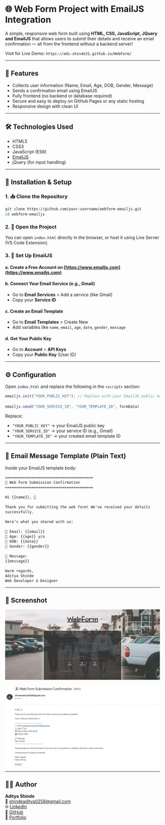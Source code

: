 # 🌐 Web Form Project with EmailJS Integration

A simple, responsive web form built using **HTML, CSS, JavaScript, JQuery and EmailJS** that allows users to submit their details and receive an email confirmation — all from the frontend without a backend server!

Visit for Live Demo: `https://adi-shinde31.github.io/WebForm/`

---

## 📌 Features

- Collects user information (Name, Email, Age, DOB, Gender, Message)
- Sends a confirmation email using EmailJS
- Fully frontend (no backend or database required)
- Secure and easy to deploy on GitHub Pages or any static hosting
- Responsive design with clean UI

---

## 🛠️ Technologies Used

- HTML5
- CSS3
- JavaScript (ES6)
- [EmailJS](https://www.emailjs.com)
- jQuery (for input handling)

---

## 🚀 Installation & Setup

### 1. 📥 Clone the Repository

```bash
git clone https://github.com/your-username/webform-emailjs.git
cd webform-emailjs
```

### 2. 📄 Open the Project

You can open `index.html` directly in the browser, or host it using Live Server (VS Code Extension).

### 3. 🔐 Set Up EmailJS

#### a. Create a Free Account on [https://www.emailjs.com](https://www.emailjs.com)

#### b. Connect Your Email Service (e.g., Gmail)

- Go to **Email Services** > Add a service (like Gmail)
- Copy your **Service ID**

#### c. Create an Email Template

- Go to **Email Templates** > Create New
- Add variables like `name`, `email`, `age`, `date`, `gender`, `message`

#### d. Get Your Public Key

- Go to **Account** > **API Keys**
- Copy your **Public Key** (User ID)

---

## ⚙️ Configuration

Open `index.html` and replace the following in the `<script>` section:

```javascript
emailjs.init("YOUR_PUBLIC_KEY"); // Replace with your EmailJS public key

emailjs.send("YOUR_SERVICE_ID", "YOUR_TEMPLATE_ID", formData)
```

Replace:
- `"YOUR_PUBLIC_KEY"` → your EmailJS public key
- `"YOUR_SERVICE_ID"` → your service ID (e.g., Gmail)
- `"YOUR_TEMPLATE_ID"` → your created email template ID

---

## 📝 Email Message Template (Plain Text)

Inside your EmailJS template body:

```
========================================
🎉 Web Form Submission Confirmation
========================================

Hi {{name}}, 👋

Thank you for submitting the web form! We've received your details successfully.

Here’s what you shared with us:

📧 Email: {{email}}
🎂 Age: {{age}} y/o
📅 DOB: {{date}}
👤 Gender: {{gender}}

💬 Message:
{{message}}

Warm regards,  
Aditya Shinde  
Web Developer & Designer
```

---

## 📸 Screenshot

[![Form Screenshot](photos/output1.jpg)](https://github.com/Adi-shinde31/WebForm/blob/master/photos/Output1.jpg)

[![Email Screenshot](photos/output2.jpg)](https://github.com/Adi-shinde31/WebForm/blob/master/photos/Output2.jpg)

---

## 🧑‍💻 Author

**Aditya Shinde**  
📧 shindeaditya0258@gmail.com  
🌐 [LinkedIn](https://www.linkedin.com/in/adi-shinde31)  
🐙 [GitHub](https://github.com/Adi-shinde31)  
💼 [Portfolio](https://adityashinde.netlify.app/)

